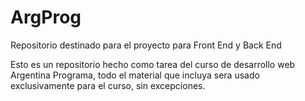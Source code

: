 # ArgProg
Repositorio destinado para el proyecto para Front End y Back End

Esto es un repositorio hecho como tarea del curso de desarrollo web Argentina Programa, todo el material que incluya sera usado exclusivamente para el curso, sin excepciones.
